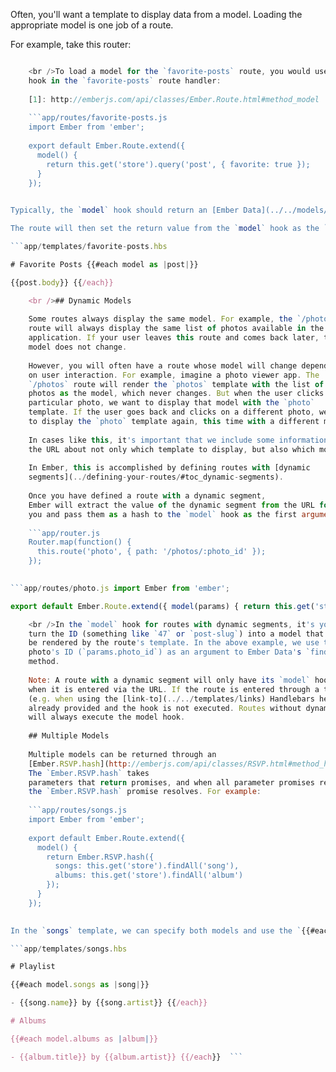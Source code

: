 Often, you'll want a template to display data from a model. Loading the appropriate model is one job of a route.

For example, take this router:

```app/router.js Router.map(function() { this.route('favorite-posts'); });

    <br />To load a model for the `favorite-posts` route, you would use the [`model()`][1]
    hook in the `favorite-posts` route handler:
    
    [1]: http://emberjs.com/api/classes/Ember.Route.html#method_model
    
    ```app/routes/favorite-posts.js
    import Ember from 'ember';
    
    export default Ember.Route.extend({
      model() {
        return this.get('store').query('post', { favorite: true });
      }
    });
    

Typically, the `model` hook should return an [Ember Data](../../models/) record, but it can also return any [promise](https://www.promisejs.org/) object (Ember Data records are promises), or a plain JavaScript object or array. Ember will wait until the data finishes loading (until the promise is resolved) before rendering the template.

The route will then set the return value from the `model` hook as the `model` property of the controller. You will then be able to access the controller's `model` property in your template:

```app/templates/favorite-posts.hbs 

# Favorite Posts {{#each model as |post|}} 

{{post.body}} {{/each}}

    <br />## Dynamic Models
    
    Some routes always display the same model. For example, the `/photos`
    route will always display the same list of photos available in the
    application. If your user leaves this route and comes back later, the
    model does not change.
    
    However, you will often have a route whose model will change depending
    on user interaction. For example, imagine a photo viewer app. The
    `/photos` route will render the `photos` template with the list of
    photos as the model, which never changes. But when the user clicks on a
    particular photo, we want to display that model with the `photo`
    template. If the user goes back and clicks on a different photo, we want
    to display the `photo` template again, this time with a different model.
    
    In cases like this, it's important that we include some information in
    the URL about not only which template to display, but also which model.
    
    In Ember, this is accomplished by defining routes with [dynamic
    segments](../defining-your-routes/#toc_dynamic-segments).
    
    Once you have defined a route with a dynamic segment,
    Ember will extract the value of the dynamic segment from the URL for
    you and pass them as a hash to the `model` hook as the first argument:
    
    ```app/router.js
    Router.map(function() {
      this.route('photo', { path: '/photos/:photo_id' });
    });
    

```app/routes/photo.js import Ember from 'ember';

export default Ember.Route.extend({ model(params) { return this.get('store').findRecord('photo', params.photo_id); } });

    <br />In the `model` hook for routes with dynamic segments, it's your job to
    turn the ID (something like `47` or `post-slug`) into a model that can
    be rendered by the route's template. In the above example, we use the
    photo's ID (`params.photo_id`) as an argument to Ember Data's `findRecord`
    method.
    
    Note: A route with a dynamic segment will only have its `model` hook called
    when it is entered via the URL. If the route is entered through a transition
    (e.g. when using the [link-to](../../templates/links) Handlebars helper), then a model context is
    already provided and the hook is not executed. Routes without dynamic segments
    will always execute the model hook.
    
    ## Multiple Models
    
    Multiple models can be returned through an
    [Ember.RSVP.hash](http://emberjs.com/api/classes/RSVP.html#method_hash).
    The `Ember.RSVP.hash` takes
    parameters that return promises, and when all parameter promises resolve, then
    the `Ember.RSVP.hash` promise resolves. For example:
    
    ```app/routes/songs.js
    import Ember from 'ember';
    
    export default Ember.Route.extend({
      model() {
        return Ember.RSVP.hash({
          songs: this.get('store').findAll('song'),
          albums: this.get('store').findAll('album')
        });
      }
    });
    

In the `songs` template, we can specify both models and use the `{{#each}}` helper to display each record in the song model and album model:

```app/templates/songs.hbs 

# Playlist

{{#each model.songs as |song|}} 

- {{song.name}} by {{song.artist}} {{/each}} 

# Albums

{{#each model.albums as |album|}} 

- {{album.title}} by {{album.artist}} {{/each}}  ```